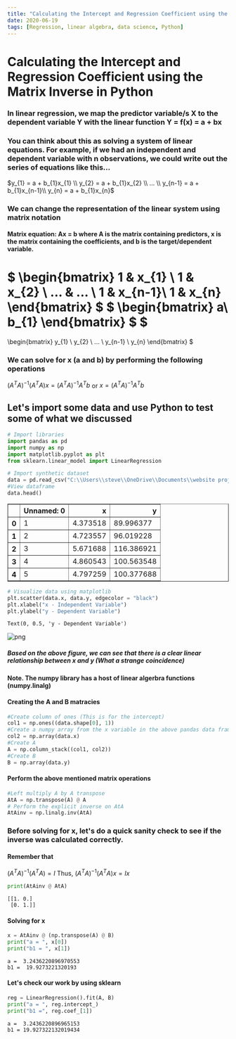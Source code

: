 ```yaml
---
title: "Calculating the Intercept and Regression Coefficient using the Matrix Inverse in Python"
date: 2020-06-19
tags: [Regression, linear algebra, data science, Python]
---
```

# Calculating the Intercept and Regression Coefficient using the Matrix Inverse in Python

### In linear regression, we map the predictor variable/s X to the dependent variable Y with the linear function Y = f(x) = a + bx

### You can think about this as solving a system of linear equations. For example, if we had an independent and dependent variable with n observations, we could write out the series of equations like this...

$y_{1} = a + b_{1}x_{1} \\
y_{2} = a + b_{1}x_{2} \\
... \\
y_{n-1} = a + b_{1}x_{n-1}\\
y_{n} = a + b_{1}x_{n}$


### We can change the representation of the linear system using matrix notation 
 #### Matrix equation: Ax = b where A is the matrix containing predictors, x is the matrix containing the coefficients, and b is the target/dependent variable. 

$
\begin{bmatrix}
1  & x_{1} \\
1 & x_{2} \\
... & ... \\
1 & x_{n-1}\\
1 & x_{n}
\end{bmatrix} 
$
$
\begin{bmatrix}
a\\
b_{1}
\end{bmatrix}
$
$
=
\begin{bmatrix}
y_{1} \\
y_{2} \\
... \\
y_{n-1} \\
y_{n}
\end{bmatrix} 
$


### We can solve for x (a and b) by performing the following operations
$(A^{T}A)^{-1}(A^{T}A)x = (A^{T}A)^{-1}A^{T}b$ or $x = (A^{T}A)^{-1}A^{T}b$


## Let's import some data and use Python to test some of what we discussed 


```python
# Import libraries
import pandas as pd 
import numpy as np
import matplotlib.pyplot as plt
from sklearn.linear_model import LinearRegression
```


```python
# Import synthetic dataset 
data = pd.read_csv("C:\\Users\\steve\\OneDrive\\Documents\\website projects\\statistics\\synthetic data\\simple_regression.csv")
#View dataframe
data.head()
```




<div>
<style scoped>
    .dataframe tbody tr th:only-of-type {
        vertical-align: middle;
    }

    .dataframe tbody tr th {
        vertical-align: top;
    }

    .dataframe thead th {
        text-align: right;
    }
</style>
<table border="1" class="dataframe">
  <thead>
    <tr style="text-align: right;">
      <th></th>
      <th>Unnamed: 0</th>
      <th>x</th>
      <th>y</th>
    </tr>
  </thead>
  <tbody>
    <tr>
      <th>0</th>
      <td>1</td>
      <td>4.373518</td>
      <td>89.996377</td>
    </tr>
    <tr>
      <th>1</th>
      <td>2</td>
      <td>4.723557</td>
      <td>96.019228</td>
    </tr>
    <tr>
      <th>2</th>
      <td>3</td>
      <td>5.671688</td>
      <td>116.386921</td>
    </tr>
    <tr>
      <th>3</th>
      <td>4</td>
      <td>4.860543</td>
      <td>100.563548</td>
    </tr>
    <tr>
      <th>4</th>
      <td>5</td>
      <td>4.797259</td>
      <td>100.377688</td>
    </tr>
  </tbody>
</table>
</div>




```python
# Visualize data using matplotlib
plt.scatter(data.x, data.y, edgecolor = "black")
plt.xlabel("x - Independent Variable")
plt.ylabel("y - Dependent Variable")
```




    Text(0, 0.5, 'y - Dependent Variable')




![png](output_8_1.png)


##### Based on the above figure, we can see that there is a clear linear relationship between x and y (What a strange coincidence)

#### Note. The numpy library has a host of linear algerbra functions (numpy.linalg)

#### Creating the A and B matracies


```python
#Create column of ones (This is for the intercept)
col1 = np.ones((data.shape[0], 1)) 
#Create a numpy array from the x variable in the above pandas data frame
col2 = np.array(data.x)
#Create A
A = np.column_stack((col1, col2))
#Create B
B = np.array(data.y)
```

#### Perform the above mentioned matrix operations


```python
#Left multiply A by A transpose
AtA = np.transpose(A) @ A
# Perform the explicit inverse on AtA
AtAinv = np.linalg.inv(AtA)
```

### Before solving for x, let's do a quick sanity check to see if the inverse was calculated correctly.
#### Remember that 
$(A^{T}A)^{-1}(A^{T}A) = I$ Thus,
$(A^{T}A)^{-1}(A^{T}A)x = I x$


```python
print(AtAinv @ AtA)
```

    [[1. 0.]
     [0. 1.]]
    

#### Solving for x


```python
x = AtAinv @ (np.transpose(A) @ B)
print("a = ", x[0])
print("b1 = ", x[1])
```

    a =  3.2436220896970553
    b1 =  19.9273221320193
    

#### Let's check our work by using sklearn


```python
reg = LinearRegression().fit(A, B)
print("a = ", reg.intercept_)
print("b1 =", reg.coef_[1])
```

    a =  3.2436220896965153
    b1 = 19.927322132019434
    
